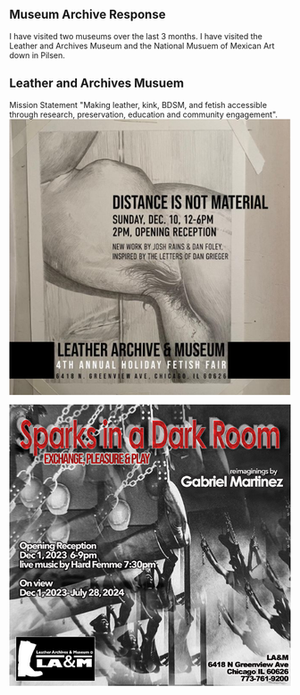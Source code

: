## Museum Archive Response
I have visited two museums over the last 3 months. I have visited the Leather and Archives Museum and the National Musuem of Mexican Art down in Pilsen.

## Leather and Archives Musuem
Mission Statement 
"Making leather, kink, BDSM, and fetish accessible through research, preservation, education and community engagement".
![Leather1](Leather1.JPG)

![Leather2](Leather2.JPG)
